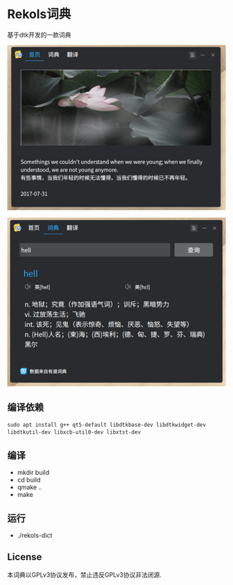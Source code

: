 # Rekols词典

基于dtk开发的一款词典

![](./screenshot/1.png)

![](./screenshot/2.png)

## 编译依赖

`sudo apt install g++ qt5-default libdtkbase-dev libdtkwidget-dev libdtkutil-dev libxcb-util0-dev libxtst-dev`

## 编译

* mkdir build
* cd build
* qmake ..
* make

## 运行

* ./rekols-dict

## License

本词典以GPLv3协议发布，禁止违反GPLv3协议非法闭源.
